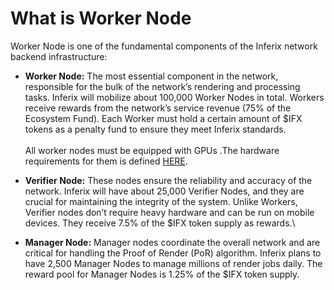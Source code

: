 # What is Worker Node

Worker Node is one of the fundamental components of the Inferix network backend infrastructure:

* **Worker Node:** The most essential component in the network, responsible for the bulk of the network’s rendering and processing tasks. Inferix will mobilize about 100,000 Worker Nodes in total. Workers receive rewards from the network’s service revenue (75% of the Ecosystem Fund). Each Worker must hold a certain amount of $IFX tokens as a penalty fund to ensure they meet Inferix standards.\
  \
  All worker nodes must be equipped with GPUs .The hardware requirements for them is defined [HERE](../../inferix-whitepaper/appendix-c-hardware-requirements-for-nodes.md).
* **Verifier Node:** These nodes ensure the reliability and accuracy of the network. Inferix will have about 25,000 Verifier Nodes, and they are crucial for maintaining the integrity of the system. Unlike Workers, Verifier nodes don’t require heavy hardware and can be run on mobile devices. They receive 7.5% of the $IFX token supply as rewards.\

* **Manager Node:** Manager nodes coordinate the overall network and are critical for handling the Proof of Render (PoR) algorithm. Inferix plans to have 2,500 Manager Nodes to manage millions of render jobs daily. The reward pool for Manager Nodes is 1.25% of the $IFX token supply.
